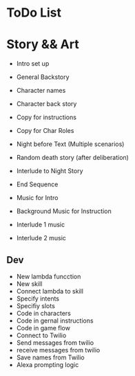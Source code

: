 ToDo List
=========


Story && Art
============
* Intro set up
* General Backstory
* Character names
* Character back story
* Copy for instructions
* Copy for Char Roles
* Night before Text (Multiple scenarios)
* Random death story (after deliberation)
* Interlude to Night Story
* End Sequence 


* Music for Intro
* Background Music for Instruction
* Interlude 1 music
* Interlude 2 music


Dev
---
* New lambda funcction
* New skill
* Connect lambda to skill
* Specify intents
* Specifiy slots
* Code in characters
* Code in gernal instructions
* Code in game flow
* Connect to Twilio
* Send messages from twilio
* receive messages from twilio
* Save names from Twilio
* Alexa prompting logic
